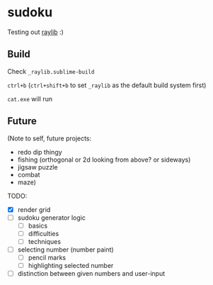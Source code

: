 # sudoku

Testing out [raylib](https://github.com/raysan5/raylib) :)

## Build 

Check `_raylib.sublime-build`

`ctrl+b` (`ctrl+shift+b` to set `_raylib` as the default build system first)

`cat.exe` will run

## Future

(Note to self, future projects:
- redo dip thingy
- fishing (orthogonal or 2d looking from above? or sideways)
- jigsaw puzzle
- combat
- maze)

TODO:
- [x] render grid
- [ ] sudoku generator logic
	- [ ] basics
	- [ ] difficulties
	- [ ] techniques
- [ ] selecting number (number paint)
	- [ ] pencil marks
	- [ ] highlighting selected number
- [ ] distinction between given numbers and user-input